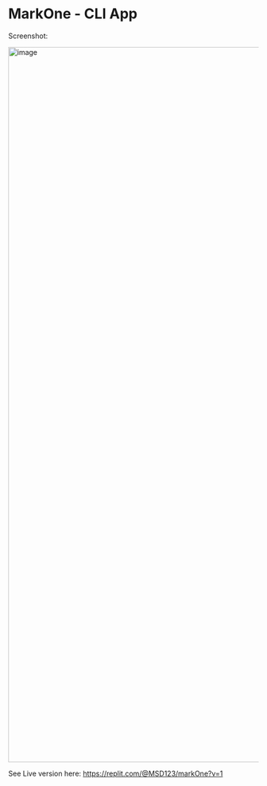 # MarkOne - CLI App

Screenshot:

<img width="1440" alt="image" src="https://user-images.githubusercontent.com/37110560/208294061-e1a542f6-ee85-4553-8eef-69e79cdb2ba3.png">


See Live version here: https://replit.com/@MSD123/markOne?v=1
